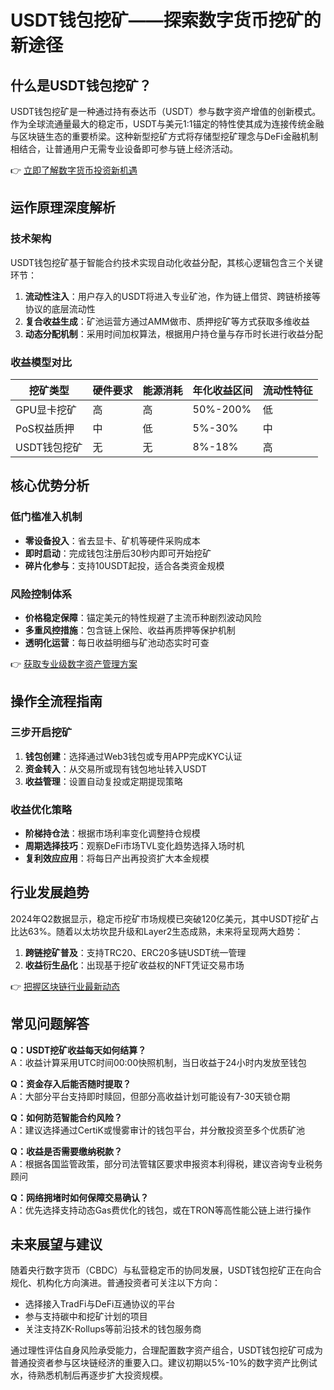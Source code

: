 # USDT钱包挖矿——探索数字货币挖矿的新途径

## 什么是USDT钱包挖矿？

USDT钱包挖矿是一种通过持有泰达币（USDT）参与数字资产增值的创新模式。作为全球流通量最大的稳定币，USDT与美元1:1锚定的特性使其成为连接传统金融与区块链生态的重要桥梁。这种新型挖矿方式将存储型挖矿理念与DeFi金融机制相结合，让普通用户无需专业设备即可参与链上经济活动。

👉 [立即了解数字货币投资新机遇](https://bit.ly/okx_welcome)

## 运作原理深度解析

### 技术架构
USDT钱包挖矿基于智能合约技术实现自动化收益分配，其核心逻辑包含三个关键环节：
1. **流动性注入**：用户存入的USDT将进入专业矿池，作为链上借贷、跨链桥接等协议的底层流动性
2. **复合收益生成**：矿池运营方通过AMM做市、质押挖矿等方式获取多维收益
3. **动态分配机制**：采用时间加权算法，根据用户持仓量与存币时长进行收益分配

### 收益模型对比
| 挖矿类型       | 硬件要求 | 能源消耗 | 年化收益区间 | 流动性特征 |
|----------------|----------|----------|--------------|------------|
| GPU显卡挖矿    | 高       | 高       | 50%-200%     | 低         |
| PoS权益质押    | 中       | 低       | 5%-30%       | 中         |
| USDT钱包挖矿   | 无       | 无       | 8%-18%       | 高         |

## 核心优势分析

### 低门槛准入机制
- **零设备投入**：省去显卡、矿机等硬件采购成本
- **即时启动**：完成钱包注册后30秒内即可开始挖矿
- **碎片化参与**：支持10USDT起投，适合各类资金规模

### 风险控制体系
- **价格稳定保障**：锚定美元的特性规避了主流币种剧烈波动风险
- **多重风控措施**：包含链上保险、收益再质押等保护机制
- **透明化运营**：每日收益明细与矿池动态实时可查

👉 [获取专业级数字资产管理方案](https://bit.ly/okx_welcome)

## 操作全流程指南

### 三步开启挖矿
1. **钱包创建**：选择通过Web3钱包或专用APP完成KYC认证
2. **资金转入**：从交易所或现有钱包地址转入USDT
3. **收益管理**：设置自动复投或定期提现策略

### 收益优化策略
- **阶梯持仓法**：根据市场利率变化调整持仓规模
- **周期选择技巧**：观察DeFi市场TVL变化趋势选择入场时机
- **复利效应应用**：将每日产出再投资扩大本金规模

## 行业发展趋势

2024年Q2数据显示，稳定币挖矿市场规模已突破120亿美元，其中USDT挖矿占比达63%。随着以太坊坎昆升级和Layer2生态成熟，未来将呈现两大趋势：
1. **跨链挖矿普及**：支持TRC20、ERC20多链USDT统一管理
2. **收益衍生品化**：出现基于挖矿收益权的NFT凭证交易市场

👉 [把握区块链行业最新动态](https://bit.ly/okx_welcome)

## 常见问题解答

**Q：USDT挖矿收益每天如何结算？**  
A：收益计算采用UTC时间00:00快照机制，当日收益于24小时内发放至钱包

**Q：资金存入后能否随时提取？**  
A：大部分平台支持即时赎回，但部分高收益计划可能设有7-30天锁仓期

**Q：如何防范智能合约风险？**  
A：建议选择通过CertiK或慢雾审计的钱包平台，并分散投资至多个优质矿池

**Q：收益是否需要缴纳税款？**  
A：根据各国监管政策，部分司法管辖区要求申报资本利得税，建议咨询专业税务顾问

**Q：网络拥堵时如何保障交易确认？**  
A：优先选择支持动态Gas费优化的钱包，或在TRON等高性能公链上进行操作

## 未来展望与建议

随着央行数字货币（CBDC）与私营稳定币的协同发展，USDT钱包挖矿正在向合规化、机构化方向演进。普通投资者可关注以下方向：
- 选择接入TradFi与DeFi互通协议的平台
- 参与支持碳中和挖矿计划的项目
- 关注支持ZK-Rollups等前沿技术的钱包服务商

通过理性评估自身风险承受能力，合理配置数字资产组合，USDT钱包挖矿可成为普通投资者参与区块链经济的重要入口。建议初期以5%-10%的数字资产比例试水，待熟悉机制后再逐步扩大投资规模。
